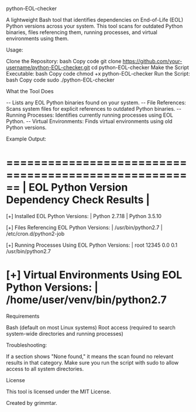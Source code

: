 python-EOL-checker

A lightweight Bash tool that identifies dependencies on End-of-Life (EOL) Python versions across your system. This tool scans for outdated Python binaries, files referencing them, running processes, and virtual environments using them.

Usage:

Clone the Repository:
bash
Copy code
git clone https://github.com/your-username/python-EOL-checker.git
cd python-EOL-checker
Make the Script Executable:
bash
Copy code
chmod +x python-EOL-checker
Run the Script:
bash
Copy code
sudo ./python-EOL-checker

What the Tool Does

-- Lists any EOL Python binaries found on your system.
-- File References: Scans system files for explicit references to outdated Python binaries.
-- Running Processes: Identifies currently running processes using EOL Python.
-- Virtual Environments: Finds virtual environments using old Python versions.

Example Output:

======================================================
| EOL Python Version Dependency Check Results        |
======================================================
[+] Installed EOL Python Versions:
| Python 2.7.18
| Python 3.5.10

[+] Files Referencing EOL Python Versions:
| /usr/bin/python2.7
| /etc/cron.d/python2-job

[+] Running Processes Using EOL Python Versions:
| root     12345  0.0  0.1 /usr/bin/python2.7

[+] Virtual Environments Using EOL Python Versions:
| /home/user/venv/bin/python2.7
======================================================

Requirements

Bash (default on most Linux systems)
Root access (required to search system-wide directories and running processes)

Troubleshooting:

If a section shows "None found," it means the scan found no relevant results in that category.
Make sure you run the script with sudo to allow access to all system directories.

License

This tool is licensed under the MIT License.

Created by grimmtar.
